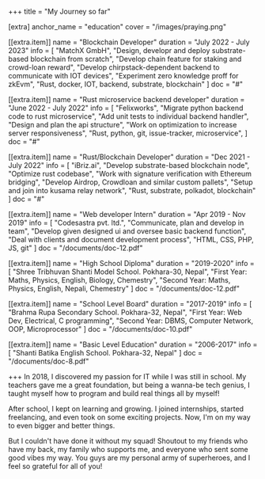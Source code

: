 +++
title = "My Journey so far"

[extra]
anchor_name = "education"
cover = "/images/praying.png"

[[extra.item]]
name = "Blockchain Developer"
duration = "July 2022 - July 2023"
info = [
    "MatchX GmbH",
    "Design, developr and deploy substrate-based blockchain from scratch",
    "Develop chain feature for staking and crowd-loan reward",
    "Develop chirpstack-dependent backend to communicate with IOT devices",
    "Experiment zero knowledge proff for zkEvm",
    "Rust, docker, IOT, backend, substrate, blockchain"
]
doc = "#"

[[extra.item]]
name = "Rust microservice backend developer"
duration = "June 2022 - July 2022"
info = [
  "Felixworks",
  "Migrate python backend code to rust microservice",
  "Add unit tests to individual backend handler",
  "Design and plan the api structure",
  "Work on optimization to increase server responsiveness",
  "Rust, python, git, issue-tracker, microservice",
]
doc = "#"

[[extra.item]]
name = "Rust/Blockchain Developer"
duration = "Dec 2021 - July 2022"
info = [
    "iBriz.ai",
    "Develop substrate-based blockchain node",
    "Optimize rust codebase",
    "Work with signature verification with Ethereum bridging",
    "Develop Airdrop, Crowdloan and similar custom pallets",
    "Setup and join into kusama relay network",
    "Rust, substrate, polkadot, blockchain"
]
doc = "#"

[[extra.item]]
name = "Web developer Intern"
duration = "Apr 2019 - Nov 2019"
info = [
    "Codesastra pvt. ltd.",
    "Communicate, plan and develop in team",
    "Develop given designed ui and oversee basic backend function",
    "Deal with clients and document development process",
    "HTML, CSS, PHP, JS, git"
    ]
doc = "/documents/doc-12.pdf"


[[extra.item]]
name = "High School Diploma"
duration = "2019-2020"
info = [
    "Shree Tribhuvan Shanti Model School. Pokhara-30, Nepal",
    "First Year: Maths, Physics, English, Biology, Chemestry",
    "Second Year: Maths, Physics, English, Nepali, Chemestry"
    ]
doc = "/documents/doc-12.pdf"

[[extra.item]]
name = "School Level Board"
duration = "2017-2019"
info = [
        "Brahma Rupa Secondary School. Pokhara-32, Nepal",
        "First Year: Web Dev, Electrical, C programming",
        "Second Year: DBMS, Computer Network, OOP, Microprocessor"
    ]
doc = "/documents/doc-10.pdf"

[[extra.item]]
name = "Basic Level Education"
duration = "2006-2017"
info = [
        "Shanti Batika English School. Pokhara-32, Nepal"
    ]
doc = "/documents/doc-8.pdf"

+++
In 2018, I discovered my passion for IT while I was still in school. My teachers gave me a great foundation, but being a wanna-be tech genius, I taught myself how to program and build real things all by myself!

After school, I kept on learning and growing. I joined internships, started freelancing, and even took on some exciting projects. Now, I'm on my way to even bigger and better things.

But I couldn't have done it without my squad! Shoutout to my friends who have my back, my family who supports me, and everyone who sent some good vibes my way. You guys are my personal army of superheroes, and I feel so grateful for all of you! <i class='fas fa-heart text-pink-500'></i>


